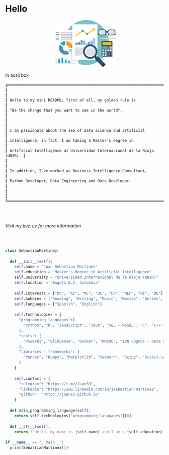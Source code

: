 # Hello
<div align="center">
  <img src="about.png" alt="" width="200"/>
</div>

In acsii box

```
╔══════════════════════════════════════════════════════════════════════════╗
║                                                                          ║
║ Hello to my mini README; first of all, my golden rule is                 ║
║ "Be the change that you want to see in the world".                       ║
║                                                                          ║
║ I am passionate about the sea of data science and artificial             ║
║ intelligence; in fact, I am taking a Master's degree in                  ║
║ Artificial Intelligence at Universidad Internacional de la Rioja (UNIR). ║
║                                                                          ║
║ In addition, I've worked as Business Intelligence Consultant,            ║
║ Python Developer, Data Engineering and Data Developer.                   ║
║                                                                          ║
╚══════════════════════════════════════════════════════════════════════════╝
```
<br/>
<br/>

*Visit my [live-cv](https://juans3.github.io) for more information*

<br/>
<br/>


```python
class SebastianMartinez:

  def __init__(self):
    self.name = "Juan Sebastian Martinez"
    self.education = "Master's degree in Artificial Intelligence"
    self.university = "Universidad Internacional de la Rioja (UNIR)"
    self.location = "Bogotá D.C, Colombia"

    self.interests = ["DS", "AI", "ML", "DL", "CV", "NLP", "BI", "DE"]
    self.hobbies = ["Reading", "Writing", "Music", "Movies", "Series", "Video Games", "Sports"]
    self.languages = ["Spanish", "English"]

    self.technologies = {
      "programming languages":[
        "Python", "R", "JavaScript", "Java", "SQL - NoSQL", "C", "C++", "Go", "Bash - Batch"
      ],
      "tools": [
        "PowerBI", "QlikSense", "Docker", "KNIME", "IBN Cognos - Data Stage", "GNU/Linux"
      ],
      "libraries - frameworks": [
        "Pandas", "Numpy", "Matplotlib", "Seaborn", "Scipy", "Scikit-Learn/Image", "TensorFlow", "Keras", "PySpark", "Django", "TKinter"
      ]
    }

    self.contact = {
      "telegram": "https://t.me/JuanS3",
      "linkedin": "https://www.linkedin.com/in/jsebastian-martinez",
      "github": "https://juans3.github.io"
    }

  def main_programming_language(self):
    return self.technologies["programming languages"][0]

  def __str__(self):
    return f"Hello, my name is {self.name} and I am a {self.education} at {self.university}.\nI am passionate about the sea of data science and artificial intelligence.\nIn addition, I've worked as Business Intelligence Consultant, Python Developer and Data Engineering.\n\nVisit my {self.contact['github']} for more information.\n\n{self.technologies}"

if __name__ == "__main__":
  print(SebastianMartinez())

```

<br/>
<br/>

<!-- GitHub stats In two columns -->
<div align="center">
  <img src="https://github-readme-stats.vercel.app/api/top-langs/?username=JuanS3&layout=compact" alt="" width="400"/>
  <img src="https://github-readme-stats.vercel.app/api?username=JuanS3&show_icons=true" alt="" width="400"/>
</div>
